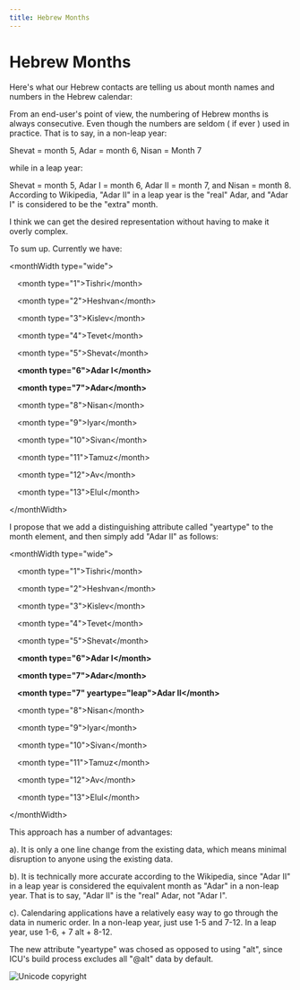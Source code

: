 ```yaml
---
title: Hebrew Months
---
```


# Hebrew Months

Here's what our Hebrew contacts are telling us about month names and numbers in the Hebrew calendar:

From an end-user's point of view, the numbering of Hebrew months is always consecutive. Even though the numbers are seldom ( if ever ) used in practice. That is to say, in a non-leap year:

Shevat = month 5, Adar = month 6, Nisan = Month 7

while in a leap year:

Shevat = month 5, Adar I = month 6, Adar II = month 7, and Nisan = month 8. According to Wikipedia, "Adar II" in a leap year is the "real" Adar, and "Adar I" is considered to be the "extra" month.

I think we can get the desired representation without having to make it overly complex.

To sum up. Currently we have:

\<monthWidth type="wide">

&emsp;\<month type="1">Tishri\</month>

&emsp;\<month type="2">Heshvan\</month>

&emsp;\<month type="3">Kislev\</month>

&emsp;\<month type="4">Tevet\</month>

&emsp;\<month type="5">Shevat\</month>

&emsp;**\<month type="6">Adar I\</month>**

&emsp;**\<month type="7">Adar\</month>**

&emsp;\<month type="8">Nisan\</month>

&emsp;\<month type="9">Iyar\</month>

&emsp;\<month type="10">Sivan\</month>

&emsp;\<month type="11">Tamuz\</month>

&emsp;\<month type="12">Av\</month>

&emsp;\<month type="13">Elul\</month>

\</monthWidth>

I propose that we add a distinguishing attribute called "yeartype" to the month element, and then simply add "Adar II" as follows:

\<monthWidth type="wide">

&emsp;\<month type="1">Tishri\</month>

&emsp;\<month type="2">Heshvan\</month>

&emsp;\<month type="3">Kislev\</month>

&emsp;\<month type="4">Tevet\</month>

&emsp;\<month type="5">Shevat\</month>

&emsp;**\<month type="6">Adar I\</month>**

&emsp;**\<month type="7">Adar\</month>**

&emsp;**\<month type="7" yeartype="leap">Adar II\</month>**

&emsp;\<month type="8">Nisan\</month>

&emsp;\<month type="9">Iyar\</month>

&emsp;\<month type="10">Sivan\</month>

&emsp;\<month type="11">Tamuz\</month>

&emsp;\<month type="12">Av\</month>

&emsp;\<month type="13">Elul\</month>

\</monthWidth>

This approach has a number of advantages:

a). It is only a one line change from the existing data, which means minimal disruption to anyone using the existing data.

b). It is technically more accurate according to the Wikipedia, since "Adar II" in a leap year is considered the equivalent month as "Adar" in a non-leap year. That is to say, "Adar II" is the "real" Adar, not "Adar I".

c). Calendaring applications have a relatively easy way to go through the data in numeric order. In a non-leap year, just use 1-5 and 7-12. In a leap year, use 1-6, + 7 alt + 8-12. 

The new attribute "yeartype" was chosed as opposed to using "alt", since ICU's build process excludes all "@alt" data by default.

![Unicode copyright](https://www.unicode.org/img/hb_notice.gif)
